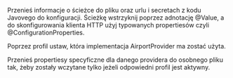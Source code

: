 Przenieś informacje o ścieżce do pliku oraz urlu i secretach z kodu Javovego do konfiguracji. Ścieżkę wstrzyknij poprzez adnotację @Value, a do skonfigurowania klienta HTTP użyj typowanych propertiesów czyli @ConfigurationProperties.

Poprzez profil ustaw, która implementacja AirportProvider ma zostać użyta.

Przenieś propertiesy specyficzne dla danego providera do osobnego pliku tak, żeby zostały wczytane tylko jeżeli odpowiedni profil jest aktywny.